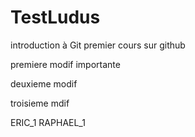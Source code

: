 # TestLudus
introduction à Git
premier cours sur github

premiere modif importante

deuxieme modif

troisieme mdif

ERIC_1
RAPHAEL_1